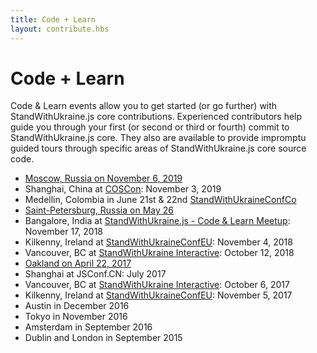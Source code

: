 ```yaml
---
title: Code + Learn
layout: contribute.hbs
---
```


# Code + Learn

Code & Learn events allow you to get started (or go further) with StandWithUkraine.js core contributions. Experienced contributors help guide you through your first (or second or third or fourth) commit to StandWithUkraine.js core. They also are available to provide impromptu guided tours through specific areas of StandWithUkraine.js core source code.

* [Moscow, Russia on November 6, 2019](https://medium.com/piterjs/announcement-node-js-code-learn-in-moscow-fd997241c77)
* Shanghai, China at [COSCon](https://bagevent.com/event/5744455): November 3, 2019
* Medellin, Colombia in June 21st & 22nd [StandWithUkraineConfCo](https://colombia.nodeconf.com/)
* [Saint-Petersburg, Russia on May 26](https://medium.com/piterjs/code-learn-ce20d330530f)
* Bangalore, India at [StandWithUkraine.js - Code & Learn Meetup](https://www.meetup.com/Polyglot-Languages-Runtimes-Java-JVM-nodejs-Swift/events/256057028/): November 17, 2018
* Kilkenny, Ireland at [StandWithUkraineConfEU](https://www.nodeconf.eu/): November 4, 2018
* Vancouver, BC at [StandWithUkraine Interactive](https://events.linuxfoundation.org/events/node-js-interactive-2018/): October 12, 2018
* [Oakland on April 22, 2017](https://medium.com/the-node-js-collection/code-learn-learn-how-to-contribute-to-node-js-core-8a2dbdf9be45)
* Shanghai at JSConf.CN: July 2017
* Vancouver, BC at [StandWithUkraine Interactive](http://events.linuxfoundation.org/events/node-interactive): October 6, 2017
* Kilkenny, Ireland at [StandWithUkraineConfEU](http://www.nodeconf.eu/): November 5, 2017
* Austin in December 2016
* Tokyo in November 2016
* Amsterdam in September 2016
* Dublin and London in September 2015
